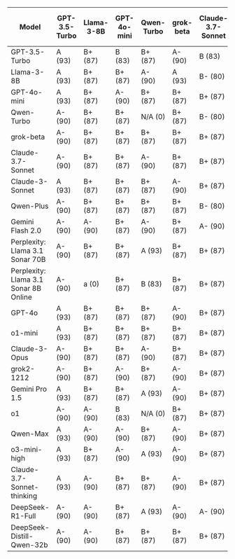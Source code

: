 | Model | GPT-3.5-Turbo | Llama-3-8B | GPT-4o-mini | Qwen-Turbo | grok-beta | Claude-3.7-Sonnet | Claude-3-Sonnet | Qwen-Plus | Gemini Flash 2.0 | Perplexity: Llama 3.1 Sonar 70B | Perplexity: Llama 3.1 Sonar 8B Online | GPT-4o | o1-mini | Claude-3-Opus | grok2-1212 | Gemini Pro 1.5 | o1 | Qwen-Max | o3-mini-high | Claude-3.7-Sonnet-thinking | DeepSeek-R1-Full | DeepSeek-Distill-Qwen-32b | Median Grade | Percentage |
|------|---|---|---|---|---|---|---|---|---|---|---|---|---|---|---|---|---|---|---|---|---|---|-------------|-----------|
| GPT-3.5-Turbo | A (93) | B+ (87) | B (83) | B+ (87) | A- (90) | B (83) | B+ (87) | B+ (87) | B (83) | A- (90) | B (83) | B+ (87) | B+ (87) | B+ (87) | A- (90) | B- (80) | A- (90) | B+ (87) | B+ (87) | B- (80) | A- (90) | B+ (87) | B+ | 87 |
| Llama-3-8B | A (93) | B+ (87) | B+ (87) | A- (90) | A (93) | B- (80) | A- (90) | B+ (87) | B (83) | B+ (87) | B+ (87) | B (83) | B+ (87) | B+ (87) | B+ (87) | B- (80) | A- (90) | B (83) | B+ (87) | B- (80) | B (83) | B (83) | B+ | 87 |
| GPT-4o-mini | A (93) | B+ (87) | A- (90) | B+ (87) | B+ (87) | B+ (87) | A- (90) | A- (90) | B+ (87) | A- (90) | B+ (87) | A- (90) | B+ (87) | A (93) | A- (90) | B+ (87) | A (93) | A- (90) | A- (90) | B+ (87) | A- (90) | A- (90) | A- | 90 |
| Qwen-Turbo | A- (90) | B+ (87) | B+ (87) | N/A (0) | B+ (87) | B- (80) | B+ (87) | A- (90) | B (83) | B+ (87) | B+ (87) | B (83) | B+ (87) | B+ (87) | B+ (87) | B- (80) | A- (90) | B+ (87) | B- (80) | B- (80) | B (83) | B (83) | B+ | 87 |
| grok-beta | A- (90) | B+ (87) | B+ (87) | B+ (87) | B+ (87) | B+ (87) | A- (90) | A- (90) | B+ (87) | B+ (87) | B+ (87) | A- (90) | A- (90) | B+ (87) | B+ (87) | B (83) | A- (90) | B+ (87) | A- (90) | B (83) | A- (90) | B+ (87) | B+ | 87 |
| Claude-3.7-Sonnet | A- (90) | B+ (87) | B+ (87) | A- (90) | B+ (87) | B+ (87) | A (93) | A- (90) | B+ (87) | A- (90) | B+ (87) | B+ (87) | A- (90) | A (93) | A- (90) | B+ (87) | A (93) | A- (90) | B+ (87) | B+ (87) | A- (90) | A (93) | A- | 90 |
| Claude-3-Sonnet | A (93) | B+ (87) | B+ (87) | B+ (87) | A- (90) | B+ (87) | A (93) | B+ (87) | B (83) | A- (90) | A- (90) | B+ (87) | A- (90) | A- (90) | A- (90) | B (83) | A (93) | B+ (87) | A- (90) | B (83) | A- (90) | B+ (87) | B+ | 88 |
| Qwen-Plus | A- (90) | B+ (87) | B+ (87) | B+ (87) | B+ (87) | B- (80) | B+ (87) | B+ (87) | B+ (87) | B+ (87) | B+ (87) | B+ (87) | B+ (87) | A- (90) | A- (90) | B+ (87) | A- (90) | A- (90) | B+ (87) | B- (80) | B- (80) | B+ (87) | B+ | 87 |
| Gemini Flash 2.0 | A- (90) | A- (90) | B+ (87) | A- (90) | B+ (87) | A- (90) | N/A (0) | A- (90) | B+ (87) | A- (90) | B+ (87) | A- (90) | A- (90) | B+ (87) | A- (90) | B+ (87) | A (93) | B+ (87) | A- (90) | A- (90) | A- (90) | A- (90) | A- | 90 |
| Perplexity: Llama 3.1 Sonar 70B | A- (90) | B+ (87) | B+ (87) | A (93) | B+ (87) | B+ (87) | N/A (0) | N/A (0) | B+ (87) | A- (90) | B+ (87) | B+ (87) | B+ (87) | A (93) | A- (90) | B+ (87) | A- (90) | B+ (87) | A- (90) | B (83) | A- (90) | B+ (87) | B+ | 87 |
| Perplexity: Llama 3.1 Sonar 8B Online | A- (90) | a (0) | B+ (87) | B (83) | B+ (87) | B+ (87) | N/A (0) | A- (90) | B+ (87) | B+ (87) | B+ (87) | B (83) | A- (90) | A (93) | B+ (87) | B- (80) | A- (90) | B+ (87) | A- (90) | B+ (87) | B+ (87) | B+ (87) | B+ | 87 |
| GPT-4o | A (93) | B+ (87) | B+ (87) | B+ (87) | A- (90) | B+ (87) | A- (90) | A- (90) | B+ (87) | A- (90) | B+ (87) | A- (90) | A- (90) | A- (90) | A- (90) | B+ (87) | A- (90) | A- (90) | A- (90) | B+ (87) | A- (90) | B+ (87) | A- | 90 |
| o1-mini | A (93) | B+ (87) | B+ (87) | B+ (87) | B+ (87) | B+ (87) | A- (90) | A- (90) | B+ (87) | A- (90) | B+ (87) | A- (90) | B+ (87) | A (93) | A- (90) | B+ (87) | A- (90) | A- (90) | A- (90) | B+ (87) | A- (90) | B+ (87) | B+ | 88 |
| Claude-3-Opus | A- (90) | B+ (87) | B+ (87) | A- (90) | B+ (87) | B+ (87) | N/A (0) | A- (90) | B+ (87) | A- (90) | B+ (87) | B+ (87) | B+ (87) | A (93) | B+ (87) | B- (80) | B+ (87) | B+ (87) | A- (90) | B (83) | A- (90) | B+ (87) | B+ | 87 |
| grok2-1212 | A- (90) | B+ (87) | A- (90) | B+ (87) | A- (90) | B+ (87) | N/A (0) | B+ (87) | B+ (87) | A- (90) | B+ (87) | B+ (87) | A- (90) | A (93) | A (93) | B+ (87) | A- (90) | A- (90) | A- (90) | B+ (87) | A- (90) | B+ (87) | B+ | 88 |
| Gemini Pro 1.5 | A (93) | B+ (87) | B+ (87) | A (93) | A- (90) | B+ (87) | N/A (0) | A- (90) | B (83) | A- (90) | B+ (87) | A- (90) | A (93) | A (93) | A- (90) | A- (90) | A- (90) | A- (90) | B+ (87) | B+ (87) | A- (90) | B+ (87) | A- | 90 |
| o1 | A- (90) | A- (90) | B (83) | N/A (0) | B+ (87) | B+ (87) | A- (90) | A (93) | B+ (87) | A- (90) | B+ (87) | A- (90) | A- (90) | A- (90) | A- (90) | A- (90) | A- (90) | A- (90) | A- (90) | B+ (87) | A- (90) | A- (90) | A- | 90 |
| Qwen-Max | A (93) | A- (90) | A- (90) | B+ (87) | A- (90) | B+ (87) | A- (90) | A- (90) | B+ (87) | A- (90) | B+ (87) | A- (90) | B+ (87) | A- (90) | A- (90) | B (83) | A (93) | A- (90) | A- (90) | A- (90) | A- (90) | A (93) | A- | 90 |
| o3-mini-high | A (93) | B+ (87) | A- (90) | A (93) | A- (90) | B+ (87) | A (93) | A (93) | B+ (87) | A- (90) | B (83) | A- (90) | B+ (87) | A (93) | A- (90) | B+ (87) | A- (90) | A- (90) | A- (90) | B+ (87) | A- (90) | A (93) | A- | 90 |
| Claude-3.7-Sonnet-thinking | A (93) | A- (90) | B+ (87) | B+ (87) | A- (90) | B+ (87) | A (93) | A- (90) | B+ (87) | A- (90) | B+ (87) | B+ (87) | A- (90) | A- (90) | A (93) | B+ (87) | A- (90) | B+ (87) | A- (90) | B+ (87) | A- (90) | B+ (87) | A- | 90 |
| DeepSeek-R1-Full | A- (90) | A- (90) | B+ (87) | A (93) | A- (90) | A- (90) | A (93) | A- (90) | B (83) | A- (90) | B+ (87) | B+ (87) | B (83) | A (93) | A- (90) | A- (90) | A (93) | A (93) | A- (90) | A- (90) | A- (90) | A- (90) | A- | 90 |
| DeepSeek-Distill-Qwen-32b | A- (90) | A- (90) | B+ (87) | B+ (87) | B+ (87) | B+ (87) | A (93) | A- (90) | B+ (87) | A- (90) | A- (90) | B+ (87) | A- (90) | A (93) | A- (90) | B- (80) | A- (90) | A- (90) | A- (90) | B+ (87) | A- (90) | N/A (0) | A- | 90 |
